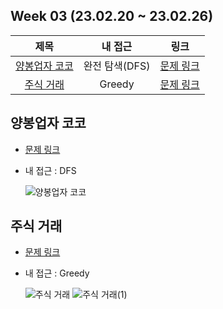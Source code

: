 ## Week 03 (23.02.20 ~ 23.02.26)
| 제목 | 내 접근 | 링크 |
| :---: | :---: | :---: |
| [양봉업자 코코](#양봉업자-코코) | 완전 탐색(DFS) | [문제 링크](https://pro.mincoding.co.kr/enterprise/contest/ssafy_9/275/problem/A%ED%98%95_%EA%B8%B0%EC%B6%9C1) |
| [주식 거래](#주식-거래) | Greedy | [문제 링크](https://pro.mincoding.co.kr/enterprise/contest/ssafy_9/275/problem/A%ED%98%95_%EA%B8%B0%EC%B6%9C2) |

## 양봉업자 코코
- [문제 링크](https://pro.mincoding.co.kr/enterprise/contest/ssafy_9/275/problem/A%ED%98%95_%EA%B8%B0%EC%B6%9C1)
- 내 접근 : DFS

    ![양봉업자 코코](https://user-images.githubusercontent.com/75352656/221365317-7184ec7d-8f68-4fd7-afe5-bcef4c790168.png)

## 주식 거래
- [문제 링크](https://pro.mincoding.co.kr/enterprise/contest/ssafy_9/275/problem/A%ED%98%95_%EA%B8%B0%EC%B6%9C2)
- 내 접근 : Greedy

    ![주식 거래](https://user-images.githubusercontent.com/75352656/221365323-46ea334f-85c3-46dd-9fb5-d9e2655df5f0.png)
    ![주식 거래(1)](https://user-images.githubusercontent.com/75352656/222476285-116b81f5-2d88-468f-8810-85e7b2edcc3d.png)